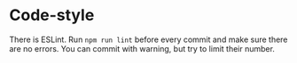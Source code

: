 # Code-style
There is ESLint.
Run `npm run lint` before every commit and make sure there are no errors.
You can commit with warning, but try to limit their number.
